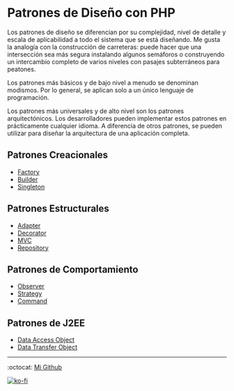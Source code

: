 # Patrones de Diseño con PHP

Los patrones de diseño se diferencian por su complejidad, nivel de detalle y escala de aplicabilidad a todo el sistema que se está diseñando. Me gusta la analogía con la construcción de carreteras: puede hacer que una intersección sea más segura instalando algunos semáforos o construyendo un intercambio completo de varios niveles con pasajes subterráneos para peatones.

Los patrones más básicos y de bajo nivel a menudo se denominan modismos. Por lo general, se aplican solo a un único lenguaje de programación.

Los patrones más universales y de alto nivel son los patrones arquitectónicos. Los desarrolladores pueden implementar estos patrones en prácticamente cualquier idioma. A diferencia de otros patrones, se pueden utilizar para diseñar la arquitectura de una aplicación completa.

## Patrones Creacionales

- [Factory](./factory/README.md)
- [Builder](./builder/README.md)
- [Singleton](./singleton/README.md)

## Patrones Estructurales

- [Adapter](./adapter/README.md)
- [Decorator](./decorator/README.md)
- [MVC](./mvc/README.md)
- [Repository](./repository/README.md)

## Patrones de Comportamiento

- [Observer](./observer/README.md)
- [Strategy](./strategy/README.md)
- [Command](./command/README.md)

## Patrones de J2EE

- [Data Access Object](./data_access_object/README.md)
- [Data Transfer Object](./transfer_object/README.md)

---
:octocat: [Mi Github](https://github.com/FernandoCalmet)

[![ko-fi](https://www.ko-fi.com/img/githubbutton_sm.svg)](https://ko-fi.com/T6T41JKMI)
